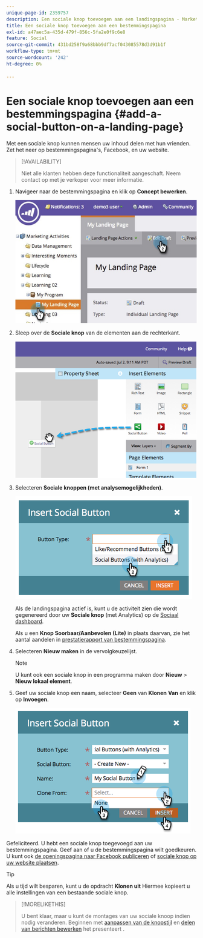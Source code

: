 ```yaml
---
unique-page-id: 2359757
description: Een sociale knop toevoegen aan een landingspagina - Marketo Docs - Productdocumentatie
title: Een sociale knop toevoegen aan een bestemmingspagina
exl-id: a47aec5a-435d-479f-856c-5fa2e0f9c6e8
feature: Social
source-git-commit: 431bd258f9a68bbb9df7acf043085578d3d91b1f
workflow-type: tm+mt
source-wordcount: '242'
ht-degree: 0%

---
```


# Een sociale knop toevoegen aan een bestemmingspagina {#add-a-social-button-on-a-landing-page}

Met een sociale knop kunnen mensen uw inhoud delen met hun vrienden. Zet het neer op bestemmingspagina&#39;s, Facebook, en uw website.

>[!AVAILABILITY]
>
>Niet alle klanten hebben deze functionaliteit aangeschaft. Neem contact op met je verkoper voor meer informatie.

1. Navigeer naar de bestemmingspagina en klik op **Concept bewerken**.

   ![](assets/landingpageeditdraft.jpg)

1. Sleep over de **Sociale knop** van de elementen aan de rechterkant.

   ![](assets/image2014-9-17-10-3a35-3a6.png)

1. Selecteren **Sociale knoppen (met analysemogelijkheden)**.

   ![](assets/image2014-9-17-10-3a35-3a13.png)

   Als de landingspagina actief is, kunt u de activiteit zien die wordt gegenereerd door uw **Sociale knop** (met Analytics) op de [Sociaal dashboard](/help/marketo/product-docs/demand-generation/social/social-functions/view-social-performance.md).

   Als u een **Knop Soorbaar/Aanbevolen (Lite)** in plaats daarvan, zie het aantal aandelen in [prestatierapport van bestemmingspagina](/help/marketo/product-docs/demand-generation/landing-pages/understanding-landing-pages/landing-page-performance-report.md).

1. Selecteren **Nieuw maken** in de vervolgkeuzelijst.

   >[!NOTE]
   >
   >U kunt ook een sociale knop in een programma maken door **Nieuw** > **Nieuw lokaal element**.

1. Geef uw sociale knop een naam, selecteer **Geen** van **Klonen** **Van** en klik op **Invoegen**.

   ![](assets/image2014-9-17-10-3a35-3a26.png)

Gefeliciteerd.  U hebt een sociale knop toegevoegd aan uw bestemmingspagina. Geef aan of u de bestemmingspagina wilt goedkeuren. U kunt ook [de openingspagina naar Facebook publiceren](/help/marketo/product-docs/demand-generation/facebook/publish-landing-pages-to-facebook.md) of [sociale knop op uw website plaatsen](/help/marketo/product-docs/demand-generation/social/social-functions/deploy-social-on-your-website.md).

>[!TIP]
>
>Als u tijd wilt besparen, kunt u de opdracht **Klonen uit** Hiermee kopieert u alle instellingen van een bestaande sociale knop.

>[!MORELIKETHIS]
>
>U bent klaar, maar u kunt de montages van uw sociale knoop indien nodig veranderen. Beginnen met [aanpassen van de knopstijl](/help/marketo/product-docs/demand-generation/social/configuring-social-actions/customize-social-app-button.md) en [delen van berichten bewerken](/help/marketo/product-docs/demand-generation/social/configuring-social-actions/configure-social-sign-up-share-flow.md) het presenteert .
